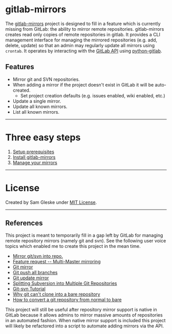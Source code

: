 # gitlab-mirrors

The [gitlab-mirrors](https://github.com/sag47/gitlab-mirrors) project is designed to fill in a feature which is currently missing from GitLab: the ability to mirror remote repositories.  gitlab-mirrors creates read only copies of remote repositories in gitlab.  It provides a CLI management interface for managing the mirrored repositories (e.g. add, delete, update) so that an admin may regularly update all mirrors using `crontab`.  It operates by interacting with the [GitLab API][1] using [python-gitlab][2].


## Features

* Mirror git and SVN repositories.
* When adding a mirror if the project doesn't exist in GitLab it will be auto-created.
  * Set project creation defaults (e.g. issues enabled, wiki enabled, etc.)
* Update a single mirror.
* Update all known mirrors.
* List all known mirrors.


---
# Three easy steps

1. [Setup prerequisites](docs/prerequisites.md)
2. [Install gitlab-mirrors](docs/installation.md)
3. [Manage your mirrors](docs/management.md)


---
# License

Created by Sam Gleske under [MIT License](LICENSE).  


---
## References

This project is meant to temporarily fill in a gap left by GitLab for managing remote repository mirrors (namely git and svn).  See the following user voice topics which enabled me to create this project in the mean time.

* [Mirror git/svn into repo.][3]
* [Feature request -- Multi-Master mirroring][4]
* [Git mirror][5]
* [Git push all branches][6]
* [Git update mirror][7]
* [Splitting Subversion into Multiple Git Repositories][8]
* [Git-svn Tutorial][9]
* [Why git can't clone into a bare repository][10]
* [How to convert a git repository from normal to bare][11]

This project will still be useful after repository mirror support is native in GitLab because it allows admins to mirror massive amounts of repositories in an automated fashion.  When native mirror support is included this project will likely be refactored into a script to automate adding mirrors via the API.

[1]: https://github.com/gitlabhq/gitlabhq/blob/master/doc/api/README.md
[2]: https://github.com/sag47/python-gitlab
[3]: http://feedback.gitlab.com/forums/176466-general/suggestions/4286666-mirror-git-svn-into-repo-
[4]: http://feedback.gitlab.com/forums/176466-general/suggestions/3697598-feature-request-multi-master-mirroring
[5]: http://stackoverflow.com/questions/2756747/mirror-a-git-repository-by-pulling
[6]: http://stackoverflow.com/questions/1914579/set-up-git-to-pull-and-push-all-branches
[7]: https://github.com/ndechesne/git-mirror/blob/master/git-mirror
[8]: http://daneomatic.com/2010/11/01/svn-to-multiple-git-repos/
[9]: http://trac.parrot.org/parrot/wiki/git-svn-tutorial
[10]: http://stackoverflow.com/questions/12544318/why-git-svn-cannot-clone-a-bare-repo
[11]: http://stackoverflow.com/questions/2199897/how-to-convert-a-git-repository-from-normal-to-bare
